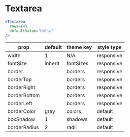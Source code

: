 # Textarea

```.jsx
<Textarea
  rows={4}
  defaultValue='Hello'
/>
```

prop | default | theme key | style type
---|---|---|---
width | 1 | N/A | responsive
fontSize | inherit | fontSizes | responsive
border |  | borders | responsive
borderTop |  | borders | responsive
borderRight |  | borders | responsive
borderBottom |  | borders | responsive
borderLeft |  | borders | responsive
borderColor | gray | colors | default
boxShadow | 1 | shadows | default
borderRadius | 2 | radii | default